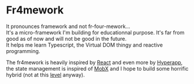 # Fr4mework
It pronounces framework and not fr-four-mework...<br />
It's a micro-framework I'm building for educationnal purpose. It's far from good as of now and will not be good in the future.<br />
It helps me learn Typescript, the Virtual DOM thingy and reactive programming.

The fr4mework is heavily inspired by [React](https://github.com/facebook/react) and even more by [Hyperapp](https://github.com/hyperapp/hyperapp), the state management is inspired of [MobX](https://github.com/mobxjs/mobx) and I hope to build some horrific hybrid (not at this [level](https://docs.microsoft.com/en-US/dotnet/visual-basic/) anyway).
